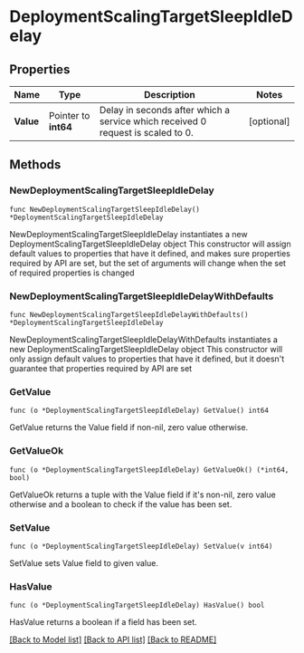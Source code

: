 # DeploymentScalingTargetSleepIdleDelay

## Properties

Name | Type | Description | Notes
------------ | ------------- | ------------- | -------------
**Value** | Pointer to **int64** | Delay in seconds after which a service which received 0 request is scaled to 0. | [optional] 

## Methods

### NewDeploymentScalingTargetSleepIdleDelay

`func NewDeploymentScalingTargetSleepIdleDelay() *DeploymentScalingTargetSleepIdleDelay`

NewDeploymentScalingTargetSleepIdleDelay instantiates a new DeploymentScalingTargetSleepIdleDelay object
This constructor will assign default values to properties that have it defined,
and makes sure properties required by API are set, but the set of arguments
will change when the set of required properties is changed

### NewDeploymentScalingTargetSleepIdleDelayWithDefaults

`func NewDeploymentScalingTargetSleepIdleDelayWithDefaults() *DeploymentScalingTargetSleepIdleDelay`

NewDeploymentScalingTargetSleepIdleDelayWithDefaults instantiates a new DeploymentScalingTargetSleepIdleDelay object
This constructor will only assign default values to properties that have it defined,
but it doesn't guarantee that properties required by API are set

### GetValue

`func (o *DeploymentScalingTargetSleepIdleDelay) GetValue() int64`

GetValue returns the Value field if non-nil, zero value otherwise.

### GetValueOk

`func (o *DeploymentScalingTargetSleepIdleDelay) GetValueOk() (*int64, bool)`

GetValueOk returns a tuple with the Value field if it's non-nil, zero value otherwise
and a boolean to check if the value has been set.

### SetValue

`func (o *DeploymentScalingTargetSleepIdleDelay) SetValue(v int64)`

SetValue sets Value field to given value.

### HasValue

`func (o *DeploymentScalingTargetSleepIdleDelay) HasValue() bool`

HasValue returns a boolean if a field has been set.


[[Back to Model list]](../README.md#documentation-for-models) [[Back to API list]](../README.md#documentation-for-api-endpoints) [[Back to README]](../README.md)


